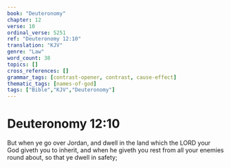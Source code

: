 ```yaml
---
book: "Deuteronomy"
chapter: 12
verse: 10
ordinal_verse: 5251
ref: "Deuteronomy 12:10"
translation: "KJV"
genre: "Law"
word_count: 38
topics: []
cross_references: []
grammar_tags: [contrast-opener, contrast, cause-effect]
thematic_tags: [names-of-god]
tags: ["Bible","KJV","Deuteronomy"]
---
```


# Deuteronomy 12:10

But when ye go over Jordan, and dwell in the land which the LORD your God giveth you to inherit, and when he giveth you rest from all your enemies round about, so that ye dwell in safety;
